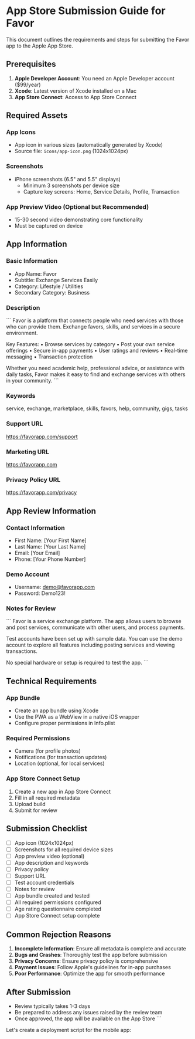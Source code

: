 # App Store Submission Guide for Favor

This document outlines the requirements and steps for submitting the Favor app to the Apple App Store.

## Prerequisites

1. **Apple Developer Account**: You need an Apple Developer account ($99/year)
2. **Xcode**: Latest version of Xcode installed on a Mac
3. **App Store Connect**: Access to App Store Connect

## Required Assets

### App Icons
- App icon in various sizes (automatically generated by Xcode)
- Source file: `icons/app-icon.png` (1024x1024px)

### Screenshots
- iPhone screenshots (6.5" and 5.5" displays)
  - Minimum 3 screenshots per device size
  - Capture key screens: Home, Service Details, Profile, Transaction

### App Preview Video (Optional but Recommended)
- 15-30 second video demonstrating core functionality
- Must be captured on device

## App Information

### Basic Information
- App Name: Favor
- Subtitle: Exchange Services Easily
- Category: Lifestyle / Utilities
- Secondary Category: Business

### Description
\`\`\`
Favor is a platform that connects people who need services with those who can provide them. Exchange favors, skills, and services in a secure environment.

Key Features:
• Browse services by category
• Post your own service offerings
• Secure in-app payments
• User ratings and reviews
• Real-time messaging
• Transaction protection

Whether you need academic help, professional advice, or assistance with daily tasks, Favor makes it easy to find and exchange services with others in your community.
\`\`\`

### Keywords
service, exchange, marketplace, skills, favors, help, community, gigs, tasks

### Support URL
https://favorapp.com/support

### Marketing URL
https://favorapp.com

### Privacy Policy URL
https://favorapp.com/privacy

## App Review Information

### Contact Information
- First Name: [Your First Name]
- Last Name: [Your Last Name]
- Email: [Your Email]
- Phone: [Your Phone Number]

### Demo Account
- Username: demo@favorapp.com
- Password: Demo123!

### Notes for Review
\`\`\`
Favor is a service exchange platform. The app allows users to browse and post services, communicate with other users, and process payments.

Test accounts have been set up with sample data. You can use the demo account to explore all features including posting services and viewing transactions.

No special hardware or setup is required to test the app.
\`\`\`

## Technical Requirements

### App Bundle
- Create an app bundle using Xcode
- Use the PWA as a WebView in a native iOS wrapper
- Configure proper permissions in Info.plist

### Required Permissions
- Camera (for profile photos)
- Notifications (for transaction updates)
- Location (optional, for local services)

### App Store Connect Setup
1. Create a new app in App Store Connect
2. Fill in all required metadata
3. Upload build
4. Submit for review

## Submission Checklist

- [ ] App icon (1024x1024px)
- [ ] Screenshots for all required device sizes
- [ ] App preview video (optional)
- [ ] App description and keywords
- [ ] Privacy policy
- [ ] Support URL
- [ ] Test account credentials
- [ ] Notes for review
- [ ] App bundle created and tested
- [ ] All required permissions configured
- [ ] Age rating questionnaire completed
- [ ] App Store Connect setup complete

## Common Rejection Reasons

1. **Incomplete Information**: Ensure all metadata is complete and accurate
2. **Bugs and Crashes**: Thoroughly test the app before submission
3. **Privacy Concerns**: Ensure privacy policy is comprehensive
4. **Payment Issues**: Follow Apple's guidelines for in-app purchases
5. **Poor Performance**: Optimize the app for smooth performance

## After Submission

- Review typically takes 1-3 days
- Be prepared to address any issues raised by the review team
- Once approved, the app will be available on the App Store
\`\`\`

Let's create a deployment script for the mobile app:
